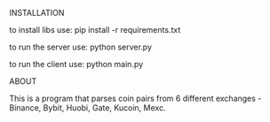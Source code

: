 INSTALLATION

to install libs use:
    pip install -r requirements.txt

to run the server use:
    python server.py

to run the client use:
    python main.py


ABOUT

This is a program that parses coin pairs from 6 different exchanges - Binance, Bybit, Huobi, Gate, Kucoin, Mexc.
